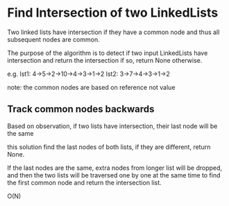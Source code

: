 # Find Intersection of two LinkedLists

Two linked lists have intersection if they have a common node and thus all subsequent nodes are common.

The purpose of the algorithm is to detect if two input LinkedLists have intersection and return the intersection if so,
return None otherwise.

e.g. lst1: 4->5->2->10->4->3->1->2
     lst2:        3->7->4->3->1->2
     
note: the common nodes are based on reference not value

## Track common nodes backwards

Based on observation, if two lists have intersection, their last node will be the same

this solution find the last nodes of both lists, if they are different, return None.

If the last nodes are the same, extra nodes from longer list will be dropped, and then the two lists will be 
traversed one by one at the same time to find the first common node and return the intersection list.

O(N)